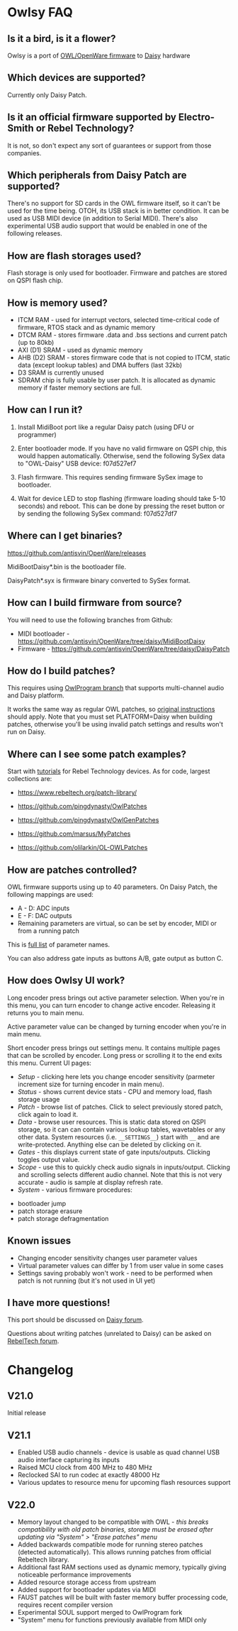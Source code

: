# Owlsy FAQ

## Is it a bird, is it a flower?

Owlsy is a port of [OWL/OpenWare firmware](https://github.com/pingdynasty/OpenWare) to [Daisy](https://www.electro-smith.com/daisy) hardware

## Which devices are supported?

Currently only Daisy Patch.

## Is it an official firmware supported by Electro-Smith or Rebel Technology?

It is not, so don't expect any sort of guarantees or support from those companies.

## Which peripherals from Daisy Patch are supported?

There's no support for SD cards in the OWL firmware itself, so it can't be used for the time being. OTOH, its USB stack is in better condition. It can be used as USB MIDI device (in addition to Serial MIDI). There's also experimental USB audio support that would be enabled in one of the following releases.

## How are flash storages used?

Flash storage is only used for bootloader. Firmware and patches are stored on QSPI flash chip.

## How is memory used?

* ITCM RAM - used for interrupt vectors, selected time-critical code of firmware, RTOS stack and as dynamic memory
* DTCM RAM - stores firmware .data and .bss sections and current patch (up to 80kb)
* AXI (D1) SRAM - used as dynamic memory
* AHB (D2) SRAM - stores firmware code that is not copied to ITCM, static data (except lookup tables) and DMA buffers (last 32kb)
* D3 SRAM is currently unused
* SDRAM chip is fully usable by user patch. It is allocated as dynamic memory if faster memory sections are full.

## How can I run it?

1. Install MidiBoot port like a regular Daisy patch (using DFU or programmer)

2. Enter bootloader mode. If you have no valid firmware on QSPI chip, this would happen automatically. Otherwise, send the following SySex data to "OWL-Daisy" USB device: f07d527ef7

4. Flash firmware. This requires sending firmware SySex image to bootloader.

5. Wait for device LED to stop flashing (firmware loading should take 5-10 seconds) and reboot. This can be done by pressing the reset button or by sending the following SySex command: f07d527df7

## Where can I get binaries?

https://github.com/antisvin/OpenWare/releases

MidiBootDaisy*.bin is the bootloader file.

DaisyPatch*.syx is firmware binary converted to SySex format.

## How can I build firmware from source?

You will need to use the following branches from Github:
* MIDI bootloader - https://github.com/antisvin/OpenWare/tree/daisy/MidiBootDaisy
* Firmware - https://github.com/antisvin/OpenWare/tree/daisy/DaisyPatch

## How do I build patches?

This requires using [OwlProgram branch](https://github.com/antisvin/OwlProgram/tree/daisy) that supports multi-channel audio and Daisy platform.

It works the same way as regular OWL patches, so [original instructions](https://github.com/antisvin/OwlProgram/blob/daisy/README.md) should apply. Note that you must set PLATFORM=Daisy when building patches, otherwise you'll be using invalid patch settings and results won't run on Daisy.

## Where can I see some patch examples?

Start with [tutorials](https://www.rebeltech.org/tutorials/) for Rebel Technology devices. As for code, largest collections are:

* https://www.rebeltech.org/patch-library/

* https://github.com/pingdynasty/OwlPatches

* https://github.com/pingdynasty/OwlGenPatches

* https://github.com/marsus/MyPatches

* https://github.com/olilarkin/OL-OWLPatches

## How are patches controlled?

OWL firmware supports using up to 40 parameters. On Daisy Patch, the following mappings are used:

* A - D: ADC inputs
* E - F: DAC outputs
* Remaining parameters are virtual, so can be set by encoder, MIDI or from a running patch

This is [full list](https://github.com/pingdynasty/OpenWare/blob/master/Source/OpenWareMidiControl.h#L9-L54) of parameter names.

You can also address gate inputs as buttons A/B, gate output as button C.

## How does Owlsy UI work?

Long encoder press brings out active parameter selection. When you're in this menu, you can turn encoder to change active encoder. Releasing it returns you to main menu.

Active parameter value can be changed by turning encoder when you're in main menu.

Short encoder press brings out settings menu. It contains multiple pages that can be scrolled by encoder. Long press or scrolling it to the end exits this menu. Current UI pages:

* *Setup* - clicking here lets you change encoder sensitivity (parmeter increment size for turning encoder in main menu).
* *Status* - shows current device stats - CPU and memory load, flash storage usage
* *Patch* - browse list of patches. Click to select previously stored patch, click again to load it.
* *Data* - browse user resources. This is static data stored on QSPI storage, so it can can contain various lookup tables, wavetables or any other data. System resources (i.e. `__SETTINGS__`) start with `__` and are write-protected. Anything else can be deleted by clicking on it.
* *Gates* - this displays current state of gate inputs/outputs. Clicking toggles output value.
* *Scope* - use this to quickly check audio signals in inputs/output. Clicking and scrolling selects different audio channel. Note that this is not very accurate - audio is sample at display refresh rate.
* *System* - various firmware procedures:
 - bootloader jump
 - patch storage erasure
 - patch storage defragmentation

## Known issues

* Changing encoder sensitivity changes user parameter values
* Virtual parameter values can differ by 1 from user value in some cases
* Settings saving probably won't work - need to be performed when patch is not running (but it's not used in UI yet)

## I have more questions!

This port should be discussed on [Daisy forum](https://forum.electro-smith.com/t/introducing-owlsy/788).

Questions about writing patches (unrelated to Daisy) can be asked on [RebelTech forum](https://community.rebeltech.org/).

# Changelog

## V21.0

Initial release

## V21.1

 - Enabled USB audio channels - device is usable as quad channel USB audio interface capturing its inputs
 - Raised MCU clock from 400 MHz to 480 MHz
 - Reclocked SAI to run codec at exactly 48000 Hz
 - Various updates to resource menu for upcoming flash resources support

## V22.0

 - Memory layout changed to be compatible with OWL - *this breaks compatibility with old patch binaries, storage must be erased after updating via "System" > "Erase patches" menu*
 - Added backwards compatible mode for running stereo patches (detected automatically). This allows running patches from official Rebeltech library.
 - Additional fast RAM sections used as dynamic memory, typically giving noticeable performance improvements
 - Added resource storage access from upstream
 - Added support for bootloader updates via MIDI
 - FAUST patches will be built with faster memory buffer processing code, requires recent compiler version
 - Experimental SOUL support merged to OwlProgram fork
 - "System" menu for functions previously available from MIDI only
